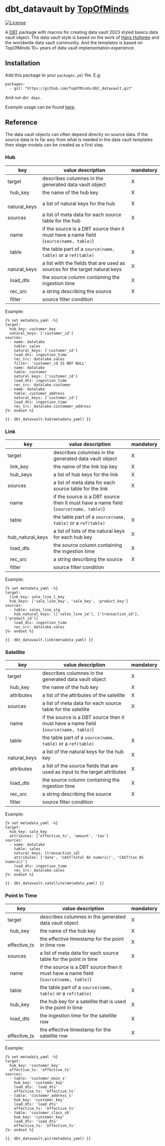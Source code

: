# dbt_datavault by [TopOfMinds](https://topofminds.se/)
[![License](https://img.shields.io/badge/License-Apache%202.0-blue.svg)](https://opensource.org/licenses/Apache-2.0)

A [DBT](https://docs.getdbt.com/docs/introduction) package with macros for creating data vault 2023 styled basics data vault object. The data vault style is based on the work of [Hans Hultgren](https://hanshultgren.wordpress.com/) and the worldwide data vault community. And the templates is based on TopOfMinds 10+ years of data vault implementation experience.

## Installation
Add this package to your `packages.yml` file. E.g:
```
packages:
  - git: "https://github.com/TopOfMinds/dbt_datavault.git"
```
And run `dbt deps`.

Example usage can be found [here](https://github.com/TopOfMinds/dbt_datavault_example).

## Reference
The data vault objects can often depend directly on source data. If the source data is to far awy from what is needed in the data vault templates then stage models can be created as a first step.

### Hub

| key | value description | mandatory |
| --- | --- | --- |
| target | describes columnes in the generated data vault object | X |
|  hub_key | the name of the hub key | X |
|  natural_keys | a list of natural keys for the hub | X |
| sources | a list of meta data for each source table for the hub | X |
|  name | if the source is a DBT source then it must have a name field (`source(name, table)`) |   |
|  table | the table part of a `source(name, table)` or a `ref(table)` | X |
|  natural_keys | a list with the fields that are used as sources for the target natural keys | X |
|  load_dts | the source column containing the ingestion time | X |
|  rec_src | a string describing the source | X |
|  filter | source filter condition |  |

Example:
```
{% set metadata_yaml -%}
target: 
  hub_key: customer_key
  natural_keys: ['customer_id']
sources:
  - name: datalake
    table: sales
    natural_keys: ['customer_id']
    load_dts: ingestion_time
    rec_src: datalake.sales
    filter: 'customer_id IS NOT NULL'
  - name: datalake
    table: customer
    natural_keys: ['customer_id']
    load_dts: ingestion_time
    rec_src: datalake.customer
  - name: datalake
    table: customer_address
    natural_keys: ['customer_id']
    load_dts: ingestion_time
    rec_src: datalake.custommer_address
{%- endset %}

{{- dbt_datavault.hub(metadata_yaml) }}
```

### Link

| key | value description | mandatory |
| --- | --- | --- |
| target | describes columnes in the generated data vault object | X |
|  link_key | the name of the link top key | X |
|  hub_keys | a list of hub keys for the link | X |
| sources | a list of meta data for each source table for the link | X |
|  name | if the source is a DBT source then it must have a name field (`source(name, table)`) |   |
|  table | the table part of a `source(name, table)` or a `ref(table)` | X |
|  hub_natural_keys | a list of lists of the natural keys for each hub key | X |
|  load_dts | the source column containing the ingestion time | X |
|  rec_src | a string describing the source | X |
|  filter | source filter condition |  |

Example:
```
{% set metadata_yaml -%}
target: 
  link_key: sale_line_l_key
  hub_keys: ['sale_line_key', 'sale_key', 'product_key']
sources:
  - table: sales_line_stg
    hub_natural_keys: [['sales_line_id'], ['transaction_id'], ['product_id']]
    load_dts: ingestion_time
    rec_src: datalake.sales
{%- endset %}

{{- dbt_datavault.link(metadata_yaml) }}
```

### Satellite

| key | value description | mandatory |
| --- | --- | --- |
| target | describes columnes in the generated data vault object | X |
|  hub_key | the name of the hub key | X |
|  attributes | a list of the attributes of the satellite | X |
| sources | a list of meta data for each source table for the satellite | X |
|  name | if the source is a DBT source then it must have a name field (`source(name, table)`) |   |
|  table | the table part of a `source(name, table)` or a `ref(table)` | X |
|  natural_keys | a list of the natural keys for the hub key | X |
|  attributes | a list of the source fields that are used as input to the target attributes | X |
|  load_dts | the source column containing the ingestion time | X |
|  rec_src | a string describing the source | X |
|  filter | source filter condition |  |

Example:
```
{% set metadata_yaml -%}
target: 
  hub_key: sale_key
  attributes: ['effective_ts', 'amount', 'tax']
sources:
  - name: datalake
    table: sales
    natural_keys: [transaction_id]
    attributes: ['date', 'CAST(total AS numeric)', 'CAST(tax AS numeric)']
    load_dts: ingestion_time
    rec_src: datalake.sales
{%- endset %}

{{- dbt_datavault.satellite(metadata_yaml) }}
```

### Point In Time

| key | value description | mandatory |
| --- | --- | --- |
| target | describes columnes in the generated data vault object | X |
|  hub_key | the name of the hub key | X |
|  effective_ts | the effective timestamp for the point in time row | X |
| sources | a list of meta data for each source table for the point in time | X |
|  name | if the source is a DBT source then it must have a name field (`source(name, table)`) |   |
|  table | the table part of a `source(name, table)` or a `ref(table)` | X |
|  hub_key | the hub key for a satellite that is used in the point in time | X |
|  load_dts | the ingestion time for the satellite row | X |
|  effective_ts | the effective timestamp for the satellite row | X |

Example:
```
{% set metadata_yaml -%}
target: 
  hub_key: 'customer_key'
  effective_ts: 'effective_ts'
sources:
  - table: 'customer_main_s'
    hub_key: 'customer_key'
    load_dts: 'load_dts'
    effective_ts: 'effective_ts'
  - table: 'customer_address_s'
    hub_key: 'customer_key'
    load_dts: 'load_dts'
    effective_ts: 'effective_ts'
  - table: 'customer_class_sb'
    hub_key: 'customer_key'
    load_dts: 'load_dts'
    effective_ts: 'effective_ts'
{%- endset %}

{{- dbt_datavault.pit(metadata_yaml) }}
```
